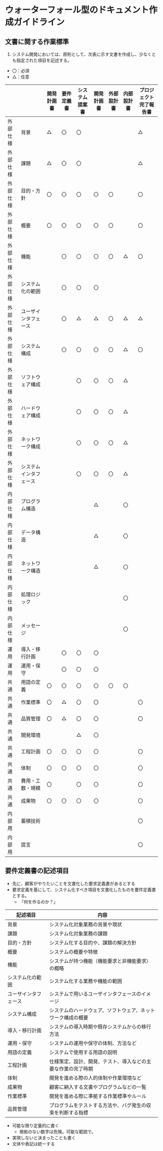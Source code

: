 # ウォーターフォール型のドキュメント作成ガイドライン


## 文書に関する作業標準

1. システム開発においては、原則として、次表に示す文書を作成し、少なくとも指定された項目を記述する。

* 〇：必須
* △：任意

|          |                        | 開発計画書 | 要件定義書 | システム提案書 | 開発計画書 | 外部設計書 | 内部設計書 | プロジェクト完了報告書 |
|----------|------------------------|------------|------------|----------------|------------|------------|------------|------------------------|
| 外部仕様 | 背景                   | △          | 〇         | 〇             |            |            |            | △                      |
| 外部仕様 | 課題                   | △          | 〇         | 〇             |            |            |            | △                      |
| 外部仕様 | 目的・方針             | 〇         | 〇         | 〇             | 〇         | 〇         |            | 〇                     |
| 外部仕様 | 概要                   | 〇         | 〇         | 〇             | 〇         | 〇         |            | 〇                     |
| 外部仕様 | 機能                   |            | 〇         | 〇             | 〇         | 〇         | △          | 〇                     |
| 外部仕様 | システム化の範囲       |            | 〇         | 〇             | 〇         |            |            |                        |
| 外部仕様 | ユーザインタフェース   |            | 〇         | △              | △          | 〇         | △          | △                      |
| 外部仕様 | システム構成           |            | 〇         | 〇             | 〇         | 〇         | △          | 〇                     |
| 外部仕様 | ソフトウェア構成       |            |            | 〇             | 〇         | 〇         | △          |                        |
| 外部仕様 | ハードウェア構成       |            |            | 〇             | 〇         | 〇         | △          |                        |
| 外部仕様 | ネットワーク構成       |            |            | 〇             | 〇         | 〇         | △          |                        |
| 外部仕様 | システムインタフェース |            |            | 〇             | 〇         | 〇         | △          |                        |
| 内部仕様 | プログラム構造         |            |            |                | △          |            | 〇         |                        |
| 内部仕様 | データ構造             |            |            |                | △          |            | 〇         |                        |
| 内部仕様 | ネットワーク構造       |            |            |                | △          |            | 〇         |                        |
| 内部仕様 | 処理ロジック           |            |            |                |            |            | 〇         |                        |
| 内部仕様 | メッセージ             |            |            |                |            |            | 〇         |                        |
| 運用     | 導入・移行計画         |            | 〇         | 〇             | 〇         |            |            |                        |
| 運用     | 運用・保守             |            | 〇         | 〇             | 〇         |            |            |                        |
| 共通     | 用語の定義             | 〇         | 〇         | 〇             | 〇         | 〇         | 〇         |                        |
| 共通     | 作業標準               | 〇         | △          | 〇             | 〇         |            |            | 〇                     |
| 共通     | 品質管理               | 〇         | △          | 〇             | 〇         |            |            | 〇                     |
| 共通     | 開発環境               |            |            | △              | 〇         |            |            |                        |
| 共通     | 工程計画               | 〇         | 〇         | 〇             | 〇         |            |            | 〇                     |
| 共通     | 体制                   | 〇         | 〇         | 〇             | 〇         |            |            | 〇                     |
| 共通     | 費用・工数・規模       | 〇         |            | 〇             | 〇         |            |            | 〇                     |
| 共通     | 成果物                 | 〇         | 〇         | 〇             | 〇         |            |            | 〇                     |
| 内部用   | 蓄積技術               |            |            |                |            |            |            | 〇                     |
| 内部用   | 提言                   |            |            |                |            |            |            | 〇                     |

## 要件定義書の記述項目

* 先に、顧客がやりたいことを文書化した要求定義書があるとする
* 要求定義を基にして、システム化すべき項目を文書化したものを要件定義書とする。
  * 「何を作るのか？」

| 記述項目             | 内容                                                         |
|----------------------|--------------------------------------------------------------|
| 背景                 | システム化対象業務の背景や現状                               |
| 課題                 | システム化対象業務の課題                                     |
| 目的・方針           | システム化する目的や、課題の解決方針                         |
| 概要                 | システムの概要や特徴                                         |
| 機能                 | システムが持つ機能（機能要求と非機能要求）の概略             |
| システム化の範囲     | システム化する業務や機能の範囲                               |
| ユーザインタフェース | システムで用いるユーザインタフェースのイメージ               |
| システム構成         | システムのハードウェア、ソフトウェア、ネットワーク構成の概要 |
| 導入・移行計画       | システムの導入時期や既存システムからの移行方法               |
| 運用・保守           | システムの運用や保守の体制、方法など                         |
| 用語の定義           | システムで使用する用語の説明                                 |
| 工程計画             | 仕様策定、設計、開発、テスト、導入などの主要な作業の完了時期 |
| 体制                 | 開発を進める際の人的体制や作業環境など                       |
| 成果物               | 顧客に納入する文書やプログラムなどの一覧                     |
| 作業標準             | 開発を進める際に準拠する作業標準やルール                     |
| 品質管理             | プログラムをテストする方法や、バグ発生の収束を判断する指標   |

* 可能な限り定量的に書く
  * 根拠のない数字は危険。可能な範囲で。
* 実現しないと決まったことも書く
* 文体や表記は統一する
